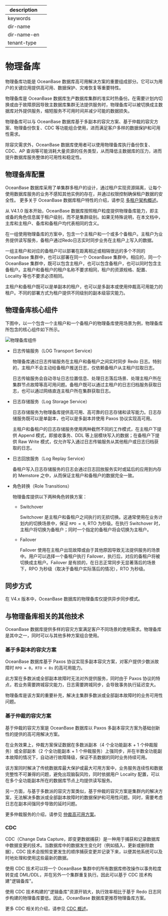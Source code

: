 |description||
|---|---|
|keywords||
|dir-name||
|dir-name-en||
|tenant-type||

# 物理备库

物理备库功能是 OceanBase 数据库高可用解决方案的重要组成部分。它可以为用户的关键应用提供高可用、数据保护、灾难恢复等重要特性。

物理备库是 OceanBase 数据库生产数据库集群的准实时热备份。在需要计划内切换或由于故障原因导致主数据库集群无法提供服务时，物理备库可以被切换成主数据库对外提供服务，缩短服务不可用时间并减少可能的数据损失。

物理备库可以与 OceanBase 数据库基于多副本的容灾方案、基于仲裁的容灾方案、物理备份恢复、CDC 等功能组合使用，进而满足客户多样的数据保护和可用性需求。

除容灾需求外，OceanBase 数据库使用者可以使用物理备库执行备份恢复、CDC、AP 查询等可能消耗大量资源的任务类型，从而降低主数据库的压力，进而提升数据库服务整体的可用性和稳定性。

## 物理备库配置

OceanBase 数据库采用了单集群多租户的设计，通过租户实现资源隔离，让每个使用数据库服务的业务不感知其他实例的存在，并通过权限控制确保租户数据的安全性。 更多关于 OceanBase 数据库租户特性的介绍，请参见 [多租户架构概述](../300.multi-tenant-architecture/100.multi-tenant-architecture-overview.md)。

从 V4.1.0 版本开始，OceanBase 数据库按照租户粒度提供物理备库能力，即主或备的角色信息属于租户级别，而不是集群级别。如果无特殊说明，在本文档中，主库和主租户、备库和备租户均代表相同的含义。 

在一组使用物理备库的方案中，包含一个主租户和一个或多个备租户。主租户为业务提供读写服务，备租户通过Redo日志实时同步业务在主租户上写入的数据。

一组主租户和对应的备租户可以部署在距离相近或相隔很远的多个不同的 OceanBase 集群中，也可以部署在同一个 OceanBase 集群中。相应的，同一个 OceanBase 集群中，既可以包含主租户，也可以包含备租户，也可以同时包含主备租户。主租户和备租户的租户名称不要求相同，租户的资源规格、配置、Locality 等也不要求必须相同。

主租户和备租户既可以是单副本的租户，也可以是多副本或使用仲裁高可用能力的租户。不同的部署方式为租户提供不同级别的副本级容灾能力。

## 物理备库核心组件

下图中，以一个包含一个主租户和一个备租户的物理备库使用场景为例，物理备库所包含的核心组件如下所示。

![物理备库组件](https://obbusiness-private.oss-cn-shanghai.aliyuncs.com/doc/img/observer-enterprise/V4.2.2/system-principle/physical--standby-database-component.png)

* 日志传输服务（LOG Transport Service）

  物理备库通过日志传输服务在主租户和备租户之间实时同步 Redo 日志。特别的，主租户不会主动给备租户推送日志，仅依赖备租户从主租户拉取日志。

  日志传输服务会自动寻址日志位置信息、处理日志落后场景、处理主租户所在集群节点故障等高可用问题。备租户既可以通过主租户的日志归档服务获取日志，也可以通过网络直连主租户所在集群获取日志。

* 日志存储服务（Log Storage Service）

  日志存储服务为物理备库提供高可用、高可靠的日志存储和读写能力。日志存储服务既可以是单副本，也可以是多副本并使用 Paxos 协议实现高可用。

  主租户和备租户的日志存储服务使用两种截然不同的工作模式，在主租户下提供 Append 模式，即接收事务、DDL 等上层模块写入的数据；在备租户下提供 Raw Write 模式，仅允许写入通过日志传输服务从其他租户或日志归档获取的日志。

* 日志回放服务（Log Replay Service）

  备租户写入日志存储服务的日志会通过日志回放服务实时或延后的应用到内存的 Memstore 之中，从而保证主租户和备租户的数据完全一致。

* 角色转换（Role Transitions）

  物理备库提供以下两种角色转换方案：

  * Switchover
      
    Switchover 是主租户和备租户之间执行的无损切换。这通常使用在业务计划内的切换场景中，保证 `RPO = 0`, RTO 为秒级。在执行 Switchover 时，主租户将切换为备租户；同时一个指定的备租户将会切换为主租户。

  * Failover

    Failover 使用在主租户出现故障或由于其他原因导致无法提供服务的场景中。用户可以选择一个备租户执行 Failover，执行后，对应的备租户将被切换成主租户。Failover 是有损的，在日志正常同步无显著落后的场景下，RPO 为秒级（取决于备租户实际落后的情况），RTO 为秒级。

## 同步方式

在 V4.x 版本中，OceanBase 数据库的物理备库仅提供异步同步模式。

## 与物理备库相关的其他技术

OceanBase 数据库提供多样的容灾方案满足客户不同场景的使用需求。物理备库是其中之一，同时可以与其他多种方案组合使用。

### 基于多副本的容灾方案

OceanBase 数据库基于 Paxos 协议实现多副本容灾方案，对客户提供少数派故障时 `RPO = 0`，`RTO < 8s` 的高可用能力。

此方案在多数派或全部副本故障时无法对外提供服务，同时由于 Paxos 协议的特点，若业务需要跨城容灾能力，日志需要跨城同步，会导致事务执行延迟变大。

物理备库是该方案的重要补充，解决主集群多数派或全部副本故障时的业务可用性问题。

### 基于仲裁的容灾方案

基于仲裁的容灾方案是 OceanBase 数据库以 Paxos 多副本容灾方案为基础创新性的提供的高可用解决方案。

在业务效果上，仲裁方案保证数据在多数派副本（4 个全功能副本 + 1 个仲裁服务）或全部副本（2 个全功能副本 + 1 个仲裁服务）上强同步，并在半数全功能副本故障的情况下，自动进行故障降级，保证不丢数据的同时业务持续可用。

该方案同时解决了传统数据库最大保护或最大可用方案中，业务服务连续性和数据完整性不可兼得的问题，避免出现脑裂风险，同时依据用户 Locality 配置，可以在多个全功能副本所在的数据库节点上均提供读写服务。

另一方面，与基于多数派的容灾方案类似，基于仲裁的容灾方案是集群内的解决方案，无法解决多数派或全部副本故障时的数据保护和可用性问题。同时，需要考虑日志在副本间强同步导致的延时问题。

更多仲裁服务的介绍，请参见 [仲裁高可用方案](600.overview-of-arbitration-high-availability-solutions.md)。

### CDC

CDC（Change Data Capture，即变更数据捕获）是一种用于捕获和记录数据库中数据变更的技术。当数据库中的数据发生变化时（例如插入、更新或删除数据），CDC 技术会按照变更发生的顺序捕获变更并记录下来，以便其他系统可以及时地处理和使用这些最新的数据。

使用 CDC 技术可以将一个 OceanBase 集群中的所有数据库修改操作以事务粒度转变成 DML/DDL，并在另外一个集群重复执行。因此可以基于 CDC 技术构建"逻辑备库"。

使用 CDC 技术构建的"逻辑备库"资源开销大，执行效率相比于基于 Redo 日志同步构建的物理备库要低。因此，OceanBase 数据库更推荐物理备库方案。

更多 CDC 相关的介绍，请参见 [CDC 概述](../../1500.Components-and-Tools/300.data-integrate/400.cdc/100.overview-of-cdc.md)。
